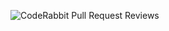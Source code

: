 ![CodeRabbit Pull Request Reviews](https://img.shields.io/coderabbit/prs/github/handong-app/CMS?utm_source=oss&utm_medium=github&utm_campaign=handong-app%2FCMS&labelColor=171717&color=FF570A&link=https%3A%2F%2Fcoderabbit.ai&label=CodeRabbit+Reviews)
